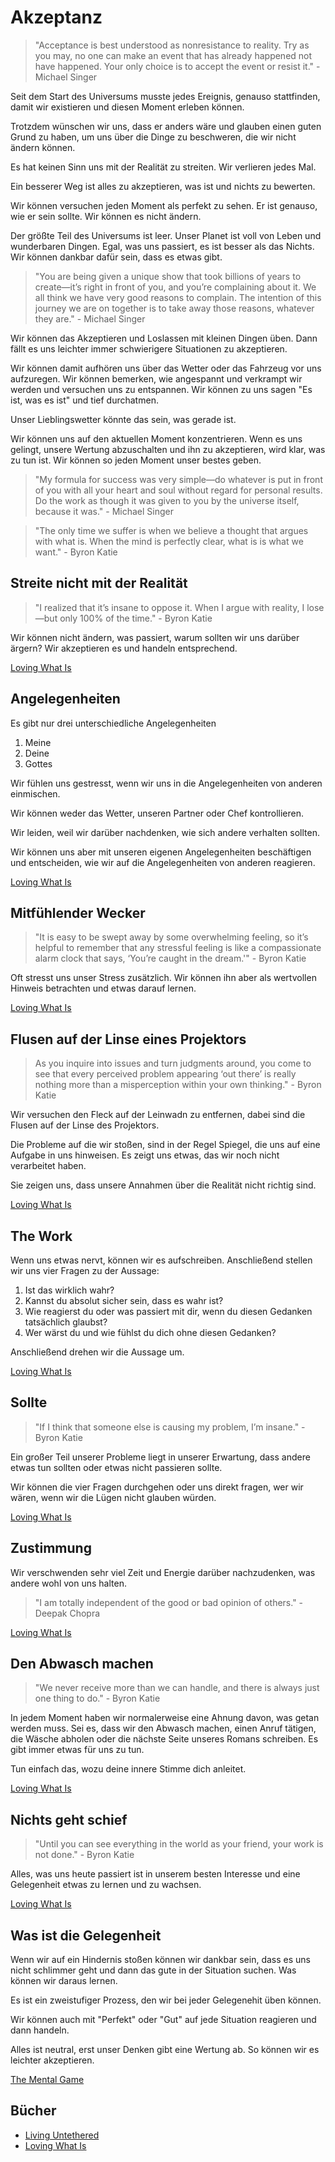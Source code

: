 # Akzeptanz

> "Acceptance is best understood as nonresistance to reality. Try as you may, no one can make an event that has already happened not have happened. Your only choice is to accept the event or resist it." - Michael Singer

Seit dem Start des Universums musste jedes Ereignis, genauso stattfinden, damit wir existieren und diesen Moment erleben können.

Trotzdem wünschen wir uns, dass er anders wäre und glauben einen guten Grund zu haben, um uns über die Dinge zu beschweren, die wir nicht ändern können.

Es hat keinen Sinn uns mit der Realität zu streiten. Wir verlieren jedes Mal. 

Ein besserer Weg ist alles zu akzeptieren, was ist und nichts zu bewerten.

Wir können versuchen jeden Moment als perfekt zu sehen. Er ist genauso, wie er sein sollte. Wir können es nicht ändern.

Der größte Teil des Universums ist leer. Unser Planet ist voll von Leben und wunderbaren Dingen. Egal, was uns passiert, es ist besser als das Nichts. Wir können dankbar dafür sein, dass es etwas gibt.

> "You are being given a unique show that took billions of years to create—it’s right in front of you, and you’re complaining about it. We all think we have very good reasons to complain. The intention of this journey we are on together is to take away those reasons, whatever they are." - Michael Singer

Wir können das Akzeptieren und Loslassen mit kleinen Dingen üben. Dann fällt es uns leichter immer schwierigere Situationen zu akzeptieren.

Wir können damit aufhören uns über das Wetter oder das Fahrzeug vor uns aufzuregen. Wir können bemerken, wie angespannt und verkrampt wir werden und versuchen uns zu entspannen. Wir können zu uns sagen "Es ist, was es ist" und tief durchatmen.

Unser Lieblingswetter könnte das sein, was gerade ist.

Wir können uns auf den aktuellen Moment konzentrieren. Wenn es uns gelingt, unsere Wertung abzuschalten und ihn zu akzeptieren, wird klar, was zu tun ist. Wir können so jeden Moment unser bestes geben.

> "My formula for success was very simple—do whatever is put in front of you with all your heart and soul without regard for personal results. Do the work as though it was given to you by the universe itself, because it was." - Michael Singer

> "The only time we suffer is when we believe a thought that argues with what is. When the mind is perfectly clear, what is is what we want." - Byron Katie

## Streite nicht mit der Realität

> "I realized that it’s insane to oppose it. When I argue with reality, I lose—but only 100% of the time." - Byron Katie

Wir können nicht ändern, was passiert, warum sollten wir uns darüber ärgern? Wir akzeptieren es und handeln entsprechend.

[Loving What Is](https://www.goodreads.com/book/show/9762.Loving_What_Is)

## Angelegenheiten

Es gibt nur drei unterschiedliche Angelegenheiten

1. Meine
2. Deine
3. Gottes

Wir fühlen uns gestresst, wenn wir uns in die Angelegenheiten von anderen einmischen.

Wir können weder das Wetter, unseren Partner oder Chef kontrollieren.

Wir leiden, weil wir darüber nachdenken, wie sich andere verhalten sollten.

Wir können uns aber mit unseren eigenen Angelegenheiten beschäftigen und entscheiden, wie wir auf die Angelegenheiten von anderen reagieren.

[Loving What Is](https://www.goodreads.com/book/show/9762.Loving_What_Is)

## Mitfühlender Wecker

> "It is easy to be swept away by some overwhelming feeling, so it’s helpful to remember that any stressful feeling is like a compassionate alarm clock that says, ‘You’re caught in the dream.'" - Byron Katie

Oft stresst uns unser Stress zusätzlich. Wir können ihn aber als wertvollen Hinweis betrachten und etwas darauf lernen.

[Loving What Is](https://www.goodreads.com/book/show/9762.Loving_What_Is)

## Flusen auf der Linse eines Projektors

> As you inquire into issues and turn judgments around, you come to see that every perceived problem appearing ‘out there’ is really nothing more than a misperception within your own thinking." - Byron Katie

Wir versuchen den Fleck auf der Leinwadn zu entfernen, dabei sind die Flusen auf der Linse des Projektors.

Die Probleme auf die wir stoßen, sind in der Regel Spiegel, die uns auf eine Aufgabe in uns hinweisen. Es zeigt uns etwas, das wir noch nicht verarbeitet haben.

Sie zeigen uns, dass unsere Annahmen über die Realität nicht richtig sind.

[Loving What Is](https://www.goodreads.com/book/show/9762.Loving_What_Is)

## The Work

Wenn uns etwas nervt, können wir es aufschreiben. Anschließend stellen wir uns vier Fragen zu der Aussage:

1. Ist das wirklich wahr?
2. Kannst du absolut sicher sein, dass es wahr ist?
3. Wie reagierst du oder was passiert mit dir, wenn du diesen Gedanken tatsächlich glaubst?
4. Wer wärst du und wie fühlst du dich ohne diesen Gedanken?

Anschließend drehen wir die Aussage um.

[Loving What Is](https://www.goodreads.com/book/show/9762.Loving_What_Is)

## Sollte

> "If I think that someone else is causing my problem, I’m insane." - Byron Katie

Ein großer Teil unserer Probleme liegt in unserer Erwartung, dass andere etwas tun sollten oder etwas nicht passieren sollte.

Wir können die vier Fragen durchgehen oder uns direkt fragen, wer wir wären, wenn wir die Lügen nicht glauben würden.

[Loving What Is](https://www.goodreads.com/book/show/9762.Loving_What_Is)

## Zustimmung

Wir verschwenden sehr viel Zeit und Energie darüber nachzudenken, was andere wohl von uns halten.

> "I am totally independent of the good or bad opinion of others." - Deepak Chopra

[Loving What Is](https://www.goodreads.com/book/show/9762.Loving_What_Is)

## Den Abwasch machen

> "We never receive more than we can handle, and there is always just one thing to do." - Byron Katie

In jedem Moment haben wir normalerweise eine Ahnung davon, was getan werden muss. Sei es, dass wir den Abwasch machen, einen Anruf tätigen, die Wäsche abholen oder die nächste Seite unseres Romans schreiben. Es gibt immer etwas für uns zu tun.

Tun einfach das, wozu deine innere Stimme dich anleitet.

[Loving What Is](https://www.goodreads.com/book/show/9762.Loving_What_Is)

## Nichts geht schief

> "Until you can see everything in the world as your friend, your work is not done." - Byron Katie

Alles, was uns heute passiert ist in unserem besten Interesse und eine Gelegenheit etwas zu lernen und zu wachsen.

[Loving What Is](https://www.goodreads.com/book/show/9762.Loving_What_Is)

## Was ist die Gelegenheit

Wenn wir auf ein Hindernis stoßen können wir dankbar sein, dass es uns nicht schlimmer geht und dann das gute in der Situation suchen. Was können wir daraus lernen.

Es ist ein zweistufiger Prozess, den wir bei jeder Gelegenehit üben können.

Wir können auch mit "Perfekt" oder "Gut" auf jede Situation reagieren und dann handeln.

Alles ist neutral, erst unser Denken gibt eine Wertung ab. So können wir es leichter akzeptieren.

[The Mental Game](https://www.goodreads.com/book/show/123243795-the-mental-game)

## Bücher

- [Living Untethered](https://www.goodreads.com/book/show/59552636-living-untethered)
- [Loving What Is](https://www.goodreads.com/book/show/9762.Loving_What_Is)